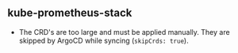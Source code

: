 ## kube-prometheus-stack

- The CRD's are too large and must be applied manually. They are skipped by ArgoCD while syncing (`skipCrds: true`).